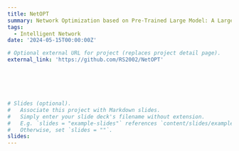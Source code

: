 ```yaml
---
title: NetOPT
summary: Network Optimization based on Pre-Trained Large Model: A Large Model for Spectrum Efficiency Prediction
tags:
  - Intelligent Network
date: '2024-05-15T00:00:00Z'

# Optional external URL for project (replaces project detail page).
external_link: 'https://github.com/RS2002/NetOPT'






# Slides (optional).
#   Associate this project with Markdown slides.
#   Simply enter your slide deck's filename without extension.
#   E.g. `slides = "example-slides"` references `content/slides/example-slides.md`.
#   Otherwise, set `slides = ""`.
slides: 
---
```

